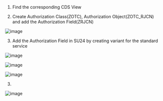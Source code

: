 
1. Find the corresponding CDS View

  
2. Create Authorization Class(ZOTC), Authorization Object(ZOTC_RJCN) and add the Authorization Field(ZRJCN)

![image](https://github.com/govendrana/kodiak/assets/169263393/7b8227fc-2cac-4b24-b400-72fd339535d6)

3. Add the Authorization Field in SU24 by creating variant for the standard service

![image](https://github.com/govendrana/kodiak/assets/169263393/7b81dfc9-79ff-4df4-9a7b-56b5fd76c61e)

![image](https://github.com/govendrana/kodiak/assets/169263393/dd909e1e-3a94-4c26-b922-9e1795ffca53)


![image](https://github.com/govendrana/kodiak/assets/169263393/9eba60fe-a5c6-4a7b-b471-989935e9c6f4)

3.
![image](https://github.com/govendrana/kodiak/assets/169263393/d863c124-a272-439f-9826-b393bb59be07)

